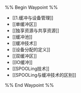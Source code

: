 %% Begin Waypoint %%
- [[1.缓冲与设备管理]]
- [[单缓冲区]]
- [[独享资源与共享资源]]
- [[缓冲池]]
- [[缓冲技术]]
- [[设备分配的定义]]
- [[双缓冲区]]
- [[IO缓冲]]
- [[SPOOLing技术]]
- [[SPOOLing与缓冲技术的区别]]

%% End Waypoint %%